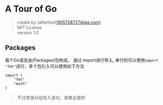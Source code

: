 # A Tour of Go
> create by (afterloe)[605728727@qq.com]  
> MIT License  
> version 1.0  

## Packages
每个Go语言由(Packages)包构成， 通过 import进行导入, 单行的可以使用`import "fmt"`进行，多个包引入可以使用如下方法 
```
import (
    "fmt"
    "math"
)
```
> 不过使用分组导入语句，效果会更好


